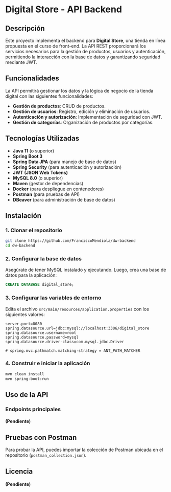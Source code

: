 # Digital Store - API Backend

## Descripción

Este proyecto implementa el backend para **Digital Store**, una tienda en línea propuesta en el curso de front-end. La API REST proporcionará los servicios necesarios para la gestión de productos, usuarios y autenticación, permitiendo la interacción con la base de datos y garantizando seguridad mediante JWT.

## Funcionalidades

La API permitirá gestionar los datos y la lógica de negocio de la tienda digital con las siguientes funcionalidades:

- **Gestión de productos**: CRUD de productos.
- **Gestión de usuarios**: Registro, edición y eliminación de usuarios.
- **Autenticación y autorización**: Implementación de seguridad con JWT.
- **Gestión de categorías**: Organización de productos por categorías.

## Tecnologías Utilizadas

- **Java 11** (o superior)
- **Spring Boot 3**
- **Spring Data JPA** (para manejo de base de datos)
- **Spring Security** (para autenticación y autorización)
- **JWT (JSON Web Tokens)**
- **MySQL 8.0** (o superior)
- **Maven** (gestor de dependencias)
- **Docker** (para despliegue en contenedores)
- **Postman** (para pruebas de API)
- **DBeaver** (para administración de base de datos)

## Instalación

### 1. Clonar el repositorio

```bash
git clone https://github.com/FranciscoMendiola/dw-backend
cd dw-backend
```

### 2. Configurar la base de datos

Asegúrate de tener MySQL instalado y ejecutando. Luego, crea una base de datos para la aplicación:

```sql
CREATE DATABASE digital_store;
```

### 3. Configurar las variables de entorno

Edita el archivo `src/main/resources/application.properties` con los siguientes valores:

```properties
server.port=8080
spring.datasource.url=jdbc:mysql://localhost:3306/digital_store
spring.datasource.username=root
spring.datasource.password=mysql
spring.datasource.driver-class=com.mysql.jdbc.Driver

# spring.mvc.pathmatch.matching-strategy = ANT_PATH_MATCHER
```

### 4. Construir e iniciar la aplicación

```bash
mvn clean install
mvn spring-boot:run
```

## Uso de la API

### Endpoints principales

#### (Pendiente)

## Pruebas con Postman

Para probar la API, puedes importar la colección de Postman ubicada en el repositorio (`postman_collection.json`).

## Licencia

#### (Pendiente)

